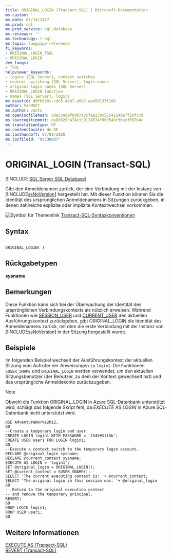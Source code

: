 ```yaml
---
title: ORIGINAL_LOGIN (Transact-SQL) | Microsoft-Dokumentation
ms.custom: ''
ms.date: 03/14/2017
ms.prod: sql
ms.prod_service: sql-database
ms.reviewer: ''
ms.technology: t-sql
ms.topic: language-reference
f1_keywords:
- ORIGINAL_LOGIN_TSQL
- ORIGINAL_LOGIN
dev_langs:
- TSQL
helpviewer_keywords:
- logins [SQL Server], context switches
- context switching [SQL Server], login names
- original login names [SQL Server]
- ORIGINAL_LOGIN function
- names [SQL Server], logins
ms.assetid: ddfb0991-cde3-4b97-a5b7-ee450133f160
author: VanMSFT
ms.author: vanto
ms.openlocfilehash: c0e5ce89f8d87a3cfea230c5254214de7f20fcc9
ms.sourcegitcommit: da88320c474c1c9124574f90d549c50ee3387b4c
ms.translationtype: HT
ms.contentlocale: de-DE
ms.lasthandoff: 07/01/2020
ms.locfileid: "85738037"
---
```

# <a name="original_login-transact-sql"></a>ORIGINAL_LOGIN (Transact-SQL)
[!INCLUDE [SQL Server SQL Database](../../includes/applies-to-version/sql-asdb.md)]

  Gibt den Anmeldenamen zurück, der eine Verbindung mit der Instanz von [!INCLUDE[ssNoVersion](../../includes/ssnoversion-md.md)] hergestellt hat. Mit dieser Funktion können Sie die Identität des ursprünglichen Anmeldenamens in Sitzungen zurückgeben, in denen zahlreiche explizite oder implizite Kontextwechsel vorkommen.  
  
 ![Symbol für Themenlink](../../database-engine/configure-windows/media/topic-link.gif "Symbol für Themenlink") [Transact-SQL-Syntaxkonventionen](../../t-sql/language-elements/transact-sql-syntax-conventions-transact-sql.md)  
  
## <a name="syntax"></a>Syntax  
  
```  
  
ORIGINAL_LOGIN( )  
```  
  
## <a name="return-types"></a>Rückgabetypen  
 **sysname**  
  
## <a name="remarks"></a>Bemerkungen  
 Diese Funktion kann sich bei der Überwachung der Identität des ursprünglichen Verbindungskontexts als nützlich erweisen. Während Funktionen wie [SESSION_USER](../../t-sql/functions/session-user-transact-sql.md) und [CURRENT_USER](../../t-sql/functions/current-user-transact-sql.md) den aktuellen Ausführungskontext zurückgeben, gibt ORIGINAL_LOGIN die Identität des Anmeldenamens zurück, mit dem die erste Verbindung mit der Instanz von [!INCLUDE[ssNoVersion](../../includes/ssnoversion-md.md)] in der Sitzung hergestellt wurde.  
 
  
## <a name="examples"></a>Beispiele  
 Im folgenden Beispiel wechselt der Ausführungskontext der aktuellen Sitzung vom Aufrufer der Anweisungen zu `login1`. Die Funktionen `SUSER_SNAME` und `ORIGINAL_LOGIN` werden verwendet, um den aktuellen Sitzungsbenutzer (der Benutzer, zu dem der Kontext gewechselt hat) und das ursprüngliche Anmeldekonto zurückzugeben. 
 
  >[!NOTE]
  > Obwohl die Funktion ORIGINAL_LOGIN in Azure SQL-Datenbank unterstützt wird, schlägt das folgende Skript fehl, da *EXECUTE AS LOGIN* in Azure SQL-Datenbank nicht unterstützt wird. 
  
```  
USE AdventureWorks2012;  
GO  
--Create a temporary login and user.  
CREATE LOGIN login1 WITH PASSWORD = 'J345#$)thb';  
CREATE USER user1 FOR LOGIN login1;  
GO  
--Execute a context switch to the temporary login account.  
DECLARE @original_login sysname;  
DECLARE @current_context sysname;  
EXECUTE AS LOGIN = 'login1';  
SET @original_login = ORIGINAL_LOGIN();  
SET @current_context = SUSER_SNAME();  
SELECT 'The current executing context is: '+ @current_context;  
SELECT 'The original login in this session was: '+ @original_login  
GO  
-- Return to the original execution context  
-- and remove the temporary principal.  
REVERT;  
GO  
DROP LOGIN login1;  
DROP USER user1;  
GO  
```  
  
## <a name="see-also"></a>Weitere Informationen  
 [EXECUTE AS &#40;Transact-SQL&#41;](../../t-sql/statements/execute-as-transact-sql.md)   
 [REVERT &#40;Transact-SQL&#41;](../../t-sql/statements/revert-transact-sql.md)  
  
  

